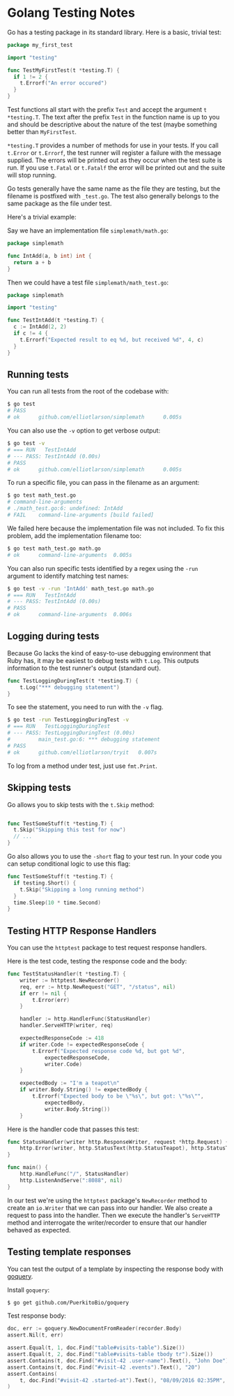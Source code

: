 # Golang Testing Notes

Go has a testing package in its standard library.  Here is a basic, trivial test:

```go
package my_first_test

import "testing"

func TestMyFirstTest(t *testing.T) {
  if 1 != 2 {
    t.Errorf("An error occured")
  }
}
```

Test functions all start with the prefix `Test` and accept the argument `t *testing.T`.  The text after the prefix `Test` in the function name is up to you and should be descriptive about the nature of the test (maybe something better than `MyFirstTest`.

`*testing.T` provides a number of methods for use in your tests. If you call `t.Error` or `t.Errorf`, the test runner will register a failure with the message supplied.  The errors will be printed out as they occur when the test suite is run.  If you use `t.Fatal` or `t.Fatalf` the error will be printed out and the suite will stop running.

Go tests generally have the same name as the file they are testing, but the filename is postfixed with `_test.go`.  The test also generally belongs to the same package as the file under test.

Here's a trivial example:

Say we have an implementation file `simplemath/math.go`:

```go
package simplemath

func IntAdd(a, b int) int {
  return a + b
}
```

Then we could have a test file `simplemath/math_test.go`:

```go
package simplemath

import "testing"

func TestIntAdd(t *testing.T) {
  c := IntAdd(2, 2)
  if c != 4 {
    t.Errorf("Expected result to eq %d, but received %d", 4, c)
  }
}
```

## Running tests

You can run all tests from the root of the codebase with:

```bash
$ go test
# PASS
# ok      github.com/elliotlarson/simplemath      0.005s
```

You can also use the `-v` option to get verbose output:

```bash
$ go test -v
# === RUN   TestIntAdd
# --- PASS: TestIntAdd (0.00s)
# PASS
# ok      github.com/elliotlarson/simplemath      0.005s
```

To run a specific file, you can pass in the filename as an argument:

```bash
$ go test math_test.go
# command-line-arguments
# ./math_test.go:6: undefined: IntAdd
# FAIL    command-line-arguments [build failed]
```

We failed here because the implementation file was not included.  To fix this problem, add the implementation filename too:

```bash
$ go test math_test.go math.go
# ok      command-line-arguments  0.005s
```

You can also run specific tests identified by a regex using the `-run` argument to identify matching test names:

```bash
$ go test -v -run 'IntAdd' math_test.go math.go
# === RUN   TestIntAdd
# --- PASS: TestIntAdd (0.00s)
# PASS
# ok      command-line-arguments  0.006s
```

## Logging during tests

Because Go lacks the kind of easy-to-use debugging environment that Ruby has, it may be easiest to debug tests with `t.Log`.  This outputs information to the test runner's output (standard out).

```go
func TestLoggingDuringTest(t *testing.T) {
	t.Log("*** debugging statement")
}
```

To see the statement, you need to run with the `-v` flag.

```bash
$ go test -run TestLoggingDuringTest -v
# === RUN   TestLoggingDuringTest
# --- PASS: TestLoggingDuringTest (0.00s)
#         main_test.go:6: *** debugging statement
# PASS
# ok      github.com/elliotlarson/tryit   0.007s
```

To log from a method under test, just use `fmt.Print`.

## Skipping tests

Go allows you to skip tests with the `t.Skip` method:

```go

func TestSomeStuff(t *testing.T) {
  t.Skip("Skipping this test for now")
  // ...
}
```

Go also allows you to use the `-short` flag to your test run.  In your code you can setup conditional logic to use this flag:

```go
func TestSomeStuff(t *testing.T) {
  if testing.Short() {
    t.Skip("Skipping a long running method")
  }
  time.Sleep(10 * time.Second)
}
```

## Testing HTTP Response Handlers

You can use the `httptest` package to test request response handlers.

Here is the test code, testing the response code and the body:

```go
func TestStatusHandler(t *testing.T) {
	writer := httptest.NewRecorder()
	req, err := http.NewRequest("GET", "/status", nil)
	if err != nil {
		t.Error(err)
	}

	handler := http.HandlerFunc(StatusHandler)
	handler.ServeHTTP(writer, req)

	expectedResponseCode := 418
	if writer.Code != expectedResponseCode {
		t.Errorf("Expected response code %d, but got %d",
			expectedResponseCode,
			writer.Code)
	}

	expectedBody := "I'm a teapot\n"
	if writer.Body.String() != expectedBody {
		t.Errorf("Expected body to be \"%s\", but got: \"%s\"",
			expectedBody,
			writer.Body.String())
	}
```

Here is the handler code that passes this test:

```go
func StatusHandler(writer http.ResponseWriter, request *http.Request) {
	http.Error(writer, http.StatusText(http.StatusTeapot), http.StatusTeapot)
}

func main() {
	http.HandleFunc("/", StatusHandler)
	http.ListenAndServe(":8088", nil)
}
```

In our test we're using the `httptest` package's `NewRecorder` method to create an `io.Writer` that we can pass into our handler.  We also create a request to pass into the handler.  Then we execute the handler's `ServeHTTP` method and interrogate the writer/recorder to ensure that our handler behaved as expected.

## Testing template responses

You can test the output of a template by inspecting the response body with [goquery](github.com/PuerkitoBio/goquery).

Install `goquery`:

```bash
$ go get github.com/PuerkitoBio/goquery
```

Test response body:

```go
doc, err := goquery.NewDocumentFromReader(recorder.Body)
assert.Nil(t, err)

assert.Equal(t, 1, doc.Find("table#visits-table").Size())
assert.Equal(t, 2, doc.Find("table#visits-table tbody tr").Size())
assert.Contains(t, doc.Find("#visit-42 .user-name").Text(), "John Doe")
assert.Contains(t, doc.Find("#visit-42 .events").Text(), "20")
assert.Contains(
	t, doc.Find("#visit-42 .started-at").Text(), "08/09/2016 02:35PM",
)
```

